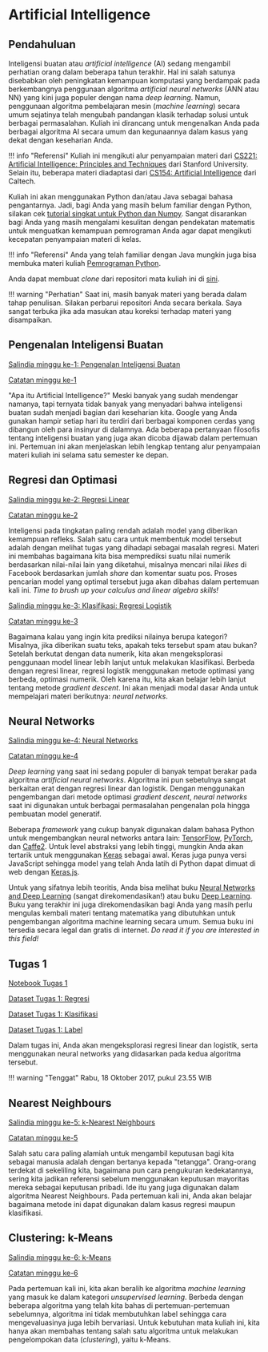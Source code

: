 # Artificial Intelligence

## Pendahuluan

Inteligensi buatan atau *artificial intelligence* (AI) sedang mengambil perhatian orang dalam beberapa tahun terakhir. Hal ini salah satunya disebabkan oleh peningkatan kemampuan komputasi yang berdampak pada berkembangnya penggunaan algoritma *artificial neural networks* (ANN atau NN) yang kini juga populer dengan nama *deep learning*. Namun, penggunaan algoritma pembelajaran mesin (*machine learning*) secara umum sejatinya telah mengubah pandangan klasik terhadap solusi untuk berbagai permasalahan. Kuliah ini dirancang untuk mengenalkan Anda pada berbagai algoritma AI secara umum dan kegunaannya dalam kasus yang dekat dengan keseharian Anda.

!!! info "Referensi"
    Kuliah ini mengikuti alur penyampaian materi dari [CS221: Artificial Intelligence: Principles and Techniques](http://web.stanford.edu/class/cs221/) dari Stanford University. Selain itu, beberapa materi diadaptasi dari [CS154: Artificial Intelligence](http://courses.cms.caltech.edu/cs154/) dari Caltech.

Kuliah ini akan menggunakan Python dan/atau Java sebagai bahasa pengantarnya. Jadi, bagi Anda yang masih belum familiar dengan Python, silakan cek [tutorial singkat untuk Python dan Numpy](http://cs231n.github.io/python-numpy-tutorial/). Sangat disarankan bagi Anda yang masih mengalami kesulitan dengan pendekatan matematis untuk menguatkan kemampuan pemrograman Anda agar dapat mengikuti kecepatan penyampaian materi di kelas.

!!! info "Referensi"
    Anda yang telah familiar dengan Java mungkin juga bisa membuka materi kuliah [Pemrograman Python](/python).

Anda dapat membuat *clone* dari repositori mata kuliah ini di [sini](https://github.com/aliakbars/uai-ai).

!!! warning "Perhatian"
    Saat ini, masih banyak materi yang berada dalam tahap penulisan. Silakan perbarui repositori Anda secara berkala. Saya sangat terbuka jika ada masukan atau koreksi terhadap materi yang disampaikan.

## Pengenalan Inteligensi Buatan

[Salindia minggu ke-1: Pengenalan Inteligensi Buatan](https://github.com/aliakbars/uai-ai/raw/master/01-intro.pdf)

[Catatan minggu ke-1](https://github.com/aliakbars/uai-ai/raw/master/notes-01.pdf)

"Apa itu Artificial Intelligence?" Meski banyak yang sudah mendengar namanya, tapi ternyata tidak banyak yang menyadari bahwa inteligensi buatan sudah menjadi bagian dari keseharian kita. Google yang Anda gunakan hampir setiap hari itu terdiri dari berbagai komponen cerdas yang dibangun oleh para insinyur di dalamnya. Ada beberapa pertanyaan filosofis tentang inteligensi buatan yang juga akan dicoba dijawab dalam pertemuan ini. Pertemuan ini akan menjelaskan lebih lengkap tentang alur penyampaian materi kuliah ini selama satu semester ke depan.

## Regresi dan Optimasi

[Salindia minggu ke-2: Regresi Linear](https://github.com/aliakbars/uai-ai/raw/master/02-regresi.pdf)

[Catatan minggu ke-2](https://github.com/aliakbars/uai-ai/raw/master/notes-02.pdf)

Inteligensi pada tingkatan paling rendah adalah model yang diberikan kemampuan refleks. Salah satu cara untuk membentuk model tersebut adalah dengan melihat tugas yang dihadapi sebagai masalah regresi. Materi ini membahas bagaimana kita bisa memprediksi suatu nilai numerik berdasarkan nilai-nilai lain yang diketahui, misalnya mencari nilai *likes* di Facebook berdasarkan jumlah *share* dan komentar suatu pos. Proses pencarian model yang optimal tersebut juga akan dibahas dalam pertemuan kali ini. *Time to brush up your calculus and linear algebra skills!*

[Salindia minggu ke-3: Klasifikasi: Regresi Logistik](https://github.com/aliakbars/uai-ai/raw/master/03-klasifikasi.pdf)

[Catatan minggu ke-3](https://github.com/aliakbars/uai-ai/raw/master/notes-03.pdf)

Bagaimana kalau yang ingin kita prediksi nilainya berupa kategori? Misalnya, jika diberikan suatu teks, apakah teks tersebut spam atau bukan? Setelah berkutat dengan data numerik, kita akan mengeksplorasi penggunaan model linear lebih lanjut untuk melakukan klasifikasi. Berbeda dengan regresi linear, regresi logistik menggunakan metode optimasi yang berbeda, optimasi numerik. Oleh karena itu, kita akan belajar lebih lanjut tentang metode *gradient descent*. Ini akan menjadi modal dasar Anda untuk mempelajari materi berikutnya: *neural networks*.

## Neural Networks

[Salindia minggu ke-4: Neural Networks](https://github.com/aliakbars/uai-ai/raw/master/04-nets.pdf)

[Catatan minggu ke-4](https://github.com/aliakbars/uai-ai/raw/master/notes-04.pdf)

*Deep learning* yang saat ini sedang populer di banyak tempat berakar pada algoritma *artificial neural networks*. Algoritma ini pun sebetulnya sangat berkaitan erat dengan regresi linear dan logistik. Dengan menggunakan pengembangan dari metode optimasi *gradient descent*, *neural networks* saat ini digunakan untuk berbagai permasalahan pengenalan pola hingga pembuatan model generatif.

Beberapa *framework* yang cukup banyak digunakan dalam bahasa Python untuk mengembangkan neural networks antara lain: [TensorFlow](https://www.tensorflow.org/), [PyTorch](http://pytorch.org/), dan [Caffe2](https://caffe2.ai/). Untuk level abstraksi yang lebih tinggi, mungkin Anda akan tertarik untuk menggunakan [Keras](https://keras.io/) sebagai awal. Keras juga punya versi JavaScript sehingga model yang telah Anda latih di Python dapat dimuat di web dengan [Keras.js](https://transcranial.github.io/keras-js/).

Untuk yang sifatnya lebih teoritis, Anda bisa melihat buku [Neural Networks and Deep Learning](http://neuralnetworksanddeeplearning.com/) (sangat direkomendasikan!) atau buku [Deep Learning](http://www.deeplearningbook.org/). Buku yang terakhir ini juga direkomendasikan bagi Anda yang masih perlu mengulas kembali materi tentang matematika yang dibutuhkan untuk pengembangan algoritma machine learning secara umum. Semua buku ini tersedia secara legal dan gratis di internet. *Do read it if you are interested in this field!*

## Tugas 1

[Notebook Tugas 1](https://nbviewer.jupyter.org/github/aliakbars/uai-ai/blob/master/scripts/tugas1.ipynb)

[Dataset Tugas 1: Regresi](https://github.com/aliakbars/uai-dm/raw/master/datasets/advertising.csv)

[Dataset Tugas 1: Klasifikasi](https://github.com/aliakbars/uai-dm/raw/master/datasets/food.npy)

[Dataset Tugas 1: Label](https://github.com/aliakbars/uai-dm/raw/master/datasets/food_labels.npy)

Dalam tugas ini, Anda akan mengeksplorasi regresi linear dan logistik, serta menggunakan neural networks yang didasarkan pada kedua algoritma tersebut.

!!! warning "Tenggat"
    Rabu, 18 Oktober 2017, pukul 23.55 WIB

## Nearest Neighbours

[Salindia minggu ke-5: k-Nearest Neighbours](https://github.com/aliakbars/uai-ai/raw/master/05-knn.pdf)

[Catatan minggu ke-5](https://github.com/aliakbars/uai-ai/raw/master/notes-05.pdf)

Salah satu cara paling alamiah untuk mengambil keputusan bagi kita sebagai manusia adalah dengan bertanya kepada "tetangga". Orang-orang terdekat di sekeliling kita, bagaimana pun cara pengukuran kedekatannya, sering kita jadikan referensi sebelum menggunakan keputusan mayoritas mereka sebagai keputusan pribadi. Ide itu yang juga digunakan dalam algoritma Nearest Neighbours. Pada pertemuan kali ini, Anda akan belajar bagaimana metode ini dapat digunakan dalam kasus regresi maupun klasifikasi.

## Clustering: k-Means

[Salindia minggu ke-6: k-Means](https://github.com/aliakbars/uai-ai/raw/master/06-clustering.pdf)

[Catatan minggu ke-6](https://github.com/aliakbars/uai-ai/raw/master/notes-06.pdf)

Pada pertemuan kali ini, kita akan beralih ke algoritma *machine learning* yang masuk ke dalam kategori *unsupervised learning*. Berbeda dengan beberapa algoritma yang telah kita bahas di pertemuan-pertemuan sebelumnya, algoritma ini tidak membutuhkan label sehingga cara mengevaluasinya juga lebih bervariasi. Untuk kebutuhan mata kuliah ini, kita hanya akan membahas tentang salah satu algoritma untuk melakukan pengelompokan data (*clustering*), yaitu k-Means.